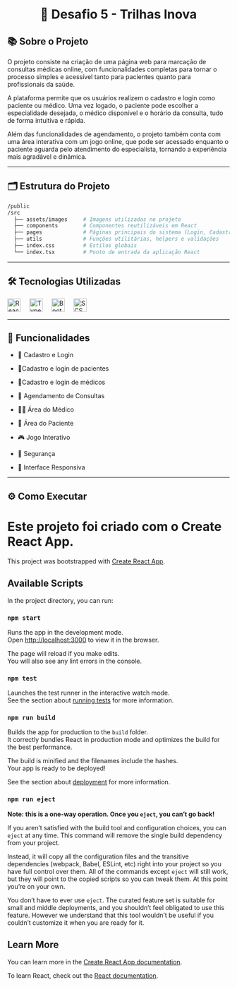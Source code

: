 <h1 align="center">🚀 Desafio 5 - Trilhas Inova</h1>

## 📚 Sobre o Projeto
O projeto consiste na criação de uma página web para marcação de consultas médicas online, com funcionalidades completas para tornar o processo simples e acessível tanto para pacientes quanto para profissionais da saúde.

A plataforma permite que os usuários realizem o cadastro e login como paciente ou médico. Uma vez logado, o paciente pode escolher a especialidade desejada, o médico disponível e o horário da consulta, tudo de forma intuitiva e rápida.

Além das funcionalidades de agendamento, o projeto também conta com uma área interativa com um jogo online, que pode ser acessado enquanto o paciente aguarda pelo atendimento do especialista, tornando a experiência mais agradável e dinâmica.


---

## 🗂️ Estrutura do Projeto
```bash
/public
/src
  ├── assets/images     # Imagens utilizadas no projeto
  ├── components        # Componentes reutilizáveis em React
  ├── pages             # Páginas principais do sistema (Login, Cadastro, Home etc.)
  ├── utils             # Funções utilitárias, helpers e validações
  ├── index.css         # Estilos globais
  └── index.tsx         # Ponto de entrada da aplicação React
```

---

## 🛠 Tecnologias Utilizadas

<div align="left">
  <img src="https://cdn.jsdelivr.net/gh/devicons/devicon/icons/react/react-original.svg" height="30" alt="React logo" />
  <img width="12" />
  <img src="https://cdn.jsdelivr.net/gh/devicons/devicon/icons/typescript/typescript-original.svg" height="30" alt="TypeScript logo" />
  <img width="12" />
  <img src="https://cdn.jsdelivr.net/gh/devicons/devicon/icons/bootstrap/bootstrap-original.svg" height="30" alt="Bootstrap logo" />
  <img width="12" />
  <img src="https://cdn.jsdelivr.net/gh/devicons/devicon/icons/sass/sass-original.svg" height="30" alt="SCSS logo" />
</div>


---
## 🎯 Funcionalidades

-   👥 Cadastro e Login
-   📍Cadastro e login de pacientes

-   📍Cadastro e login de médicos

-   📅 Agendamento de Consultas

-   👨‍⚕️ Área do Médico

-   🧑 Área do Paciente

-   🎮 Jogo Interativo

-   🔐 Segurança

-   📱 Interface Responsiva




---





## ⚙️ Como Executar


# Este projeto foi criado com o Create React App.

This project was bootstrapped with [Create React App](https://github.com/facebook/create-react-app).

## Available Scripts

In the project directory, you can run:

### `npm start`

Runs the app in the development mode.\
Open [http://localhost:3000](http://localhost:3000) to view it in the browser.

The page will reload if you make edits.\
You will also see any lint errors in the console.

### `npm test`

Launches the test runner in the interactive watch mode.\
See the section about [running tests](https://facebook.github.io/create-react-app/docs/running-tests) for more information.

### `npm run build`

Builds the app for production to the `build` folder.\
It correctly bundles React in production mode and optimizes the build for the best performance.

The build is minified and the filenames include the hashes.\
Your app is ready to be deployed!

See the section about [deployment](https://facebook.github.io/create-react-app/docs/deployment) for more information.

### `npm run eject`

**Note: this is a one-way operation. Once you `eject`, you can’t go back!**

If you aren’t satisfied with the build tool and configuration choices, you can `eject` at any time. This command will remove the single build dependency from your project.

Instead, it will copy all the configuration files and the transitive dependencies (webpack, Babel, ESLint, etc) right into your project so you have full control over them. All of the commands except `eject` will still work, but they will point to the copied scripts so you can tweak them. At this point you’re on your own.

You don’t have to ever use `eject`. The curated feature set is suitable for small and middle deployments, and you shouldn’t feel obligated to use this feature. However we understand that this tool wouldn’t be useful if you couldn’t customize it when you are ready for it.

## Learn More

You can learn more in the [Create React App documentation](https://facebook.github.io/create-react-app/docs/getting-started).

To learn React, check out the [React documentation](https://reactjs.org/).
